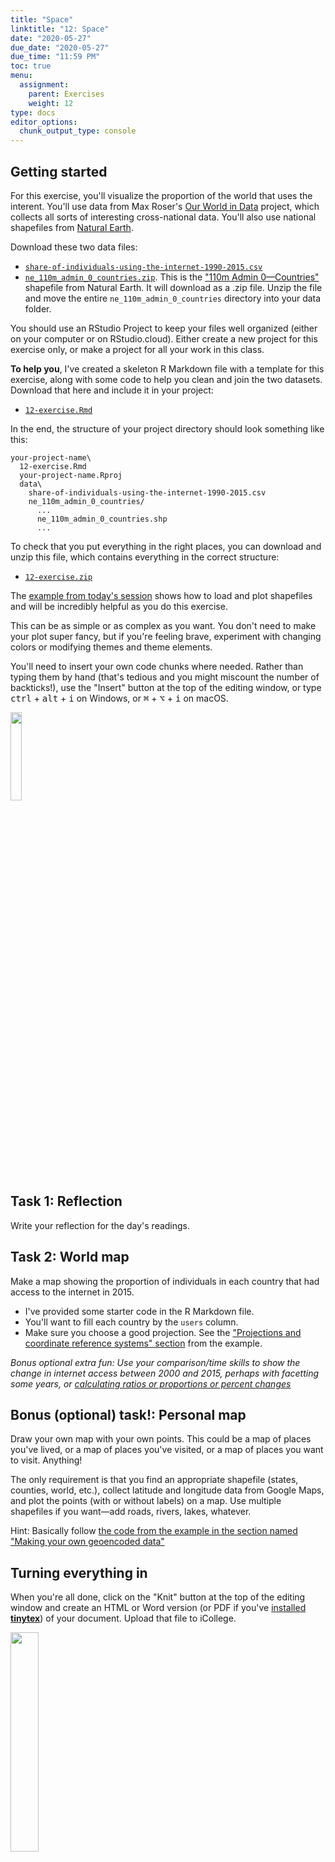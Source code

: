 ```yaml
---
title: "Space"
linktitle: "12: Space"
date: "2020-05-27"
due_date: "2020-05-27"
due_time: "11:59 PM"
toc: true
menu:
  assignment:
    parent: Exercises
    weight: 12
type: docs
editor_options: 
  chunk_output_type: console
---
```


## Getting started

For this exercise, you'll visualize the proportion of the world that uses the interent. You'll use data from Max Roser's [Our World in Data](https://ourworldindata.org/internet/) project, which collects all sorts of interesting cross-national data. You'll also use national shapefiles from [Natural Earth](https://www.naturalearthdata.com/).

Download these two data files:

- [<i class="fas fa-table"></i> `share-of-individuals-using-the-internet-1990-2015.csv`](/data/share-of-individuals-using-the-internet-1990-2015.csv)
- [<i class="fas fa-file-archive"></i> `ne_110m_admin_0_countries.zip`](/data/ne_110m_admin_0_countries.zip). This is the ["110m Admin 0—Countries"](https://www.naturalearthdata.com/downloads/110m-cultural-vectors/) shapefile from Natural Earth. It will download as a .zip file. Unzip the file and move the entire `ne_110m_admin_0_countries` directory into your data folder.

You should use an RStudio Project to keep your files well organized (either on your computer or on RStudio.cloud). Either create a new project for this exercise only, or make a project for all your work in this class.

**To help you**, I've created a skeleton R Markdown file with a template for this exercise, along with some code to help you clean and join the two datasets. Download that here and include it in your project:

- [<i class="fab fa-r-project"></i> `12-exercise.Rmd`](/projects/12-exercise/12-exercise.Rmd)

In the end, the structure of your project directory should look something like this:

```text
your-project-name\
  12-exercise.Rmd
  your-project-name.Rproj
  data\
    share-of-individuals-using-the-internet-1990-2015.csv
    ne_110m_admin_0_countries/
      ...
      ne_110m_admin_0_countries.shp
      ...
```

To check that you put everything in the right places, you can download and unzip this file, which contains everything in the correct structure:

- [<i class="fas fa-file-archive"></i> `12-exercise.zip`](/projects/12-exercise.zip)

The [example from today's session](/example/12-example/) shows how to load and plot shapefiles and will be incredibly helpful as you do this exercise.

This can be as simple or as complex as you want. You don't need to make your plot super fancy, but if you're feeling brave, experiment with changing colors or modifying themes and theme elements.

You'll need to insert your own code chunks where needed. Rather than typing them by hand (that's tedious and you might miscount the number of backticks!), use the "Insert" button at the top of the editing window, or type <kbd>ctrl</kbd> + <kbd>alt</kbd> + <kbd>i</kbd> on Windows, or <kbd>⌘</kbd> + <kbd>⌥</kbd> + <kbd>i</kbd> on macOS.

<img src="/img/assignments/insert-chunk-button.png" width="19%" />

## Task 1: Reflection

Write your reflection for the day's readings.


## Task 2: World map

Make a map showing the proportion of individuals in each country that had access to the internet in 2015.

- I've provided some starter code in the R Markdown file.
- You'll want to fill each country by the `users` column.
- Make sure you choose a good projection. See the ["Projections and coordinate reference systems" section](/example/12-example/#projections-and-coordinate-reference-systems) from the example.

*Bonus optional extra fun: Use your comparison/time skills to show the change in internet access between 2000 and 2015, perhaps with facetting some years, or [calculating ratios or proportions or percent changes](https://observablehq.com/@mbostock/methods-of-comparison-compared)*


## Bonus (optional) task!: Personal map

Draw your own map with your own points. This could be a map of places you've lived, or a map of places you've visited, or a map of places you want to visit. Anything!

The only requirement is that you find an appropriate shapefile (states, counties, world, etc.), collect latitude and longitude data from Google Maps, and plot the points (with or without labels) on a map. Use multiple shapefiles if you want—add roads, rivers, lakes, whatever.

Hint: Basically follow [the code from the example in the section named "Making your own geoencoded data"](/example/12-example/#making-your-own-geoencoded-data)


## Turning everything in

When you're all done, click on the "Knit" button at the top of the editing window and create an HTML or Word version (or PDF if you've [installed **tinytex**](/resource/install/#install-tinytex)) of your document. Upload that file to iCollege.

<img src="/img/assignments/knit-button.png" width="30%" />
